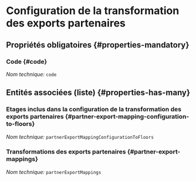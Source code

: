 # Configuration de la transformation des exports partenaires
<!--- THIS FILE IS GENERATED PLEASE DO NOT EDIT IT DIRECTLY --->



<OH code="partnerExportMappingConfiguration"/>




## Propriétés obligatoires {#properties-mandatory}
    
### Code {#code}



*Nom technique:* ```code```
<PH code="partnerExportMappingConfiguration:code"/>

    





## Entités associées (liste) {#properties-has-many}

### Etages inclus dans la configuration de la transformation des exports partenaires {#partner-export-mapping-configuration-to-floors}



*Nom technique:* ```partnerExportMappingConfigurationToFloors```
<PH code="partnerExportMappingConfiguration:partnerExportMappingConfigurationToFloors"/>

### Transformations des exports partenaires {#partner-export-mappings}



*Nom technique:* ```partnerExportMappings```
<PH code="partnerExportMappingConfiguration:partnerExportMappings"/>




